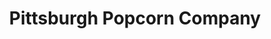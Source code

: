 ---
title: "Pittsburgh Popcorn Company"
url: /pittsburgh/pittsburgh-popcorn-company/
shop: confectionery
---